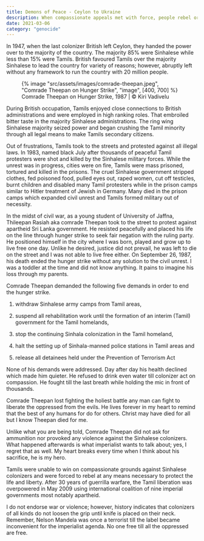 ```yaml
---
title: Demons of Peace - Ceylon to Ukraine
description: When compassionate appeals met with force, people rebel or surrender to colonizers only to face the real demons
date: 2021-03-06
category: "genocide"
---
```


In 1947, when the last colonizer British left Ceylon, they handed the power over to the majority of the country. The majority 85% were Sinhalese while less than 15% were Tamils. British favoured Tamils over the majority Sinhalese to lead the country for variety of reasons; however, abruptly left without any framework to run the country with 20 million people.

<!-- excerpt -->

<figure>
{% image "src/assets/images/comrade-theepan.jpeg", "Comrade Theepan on Hunger Strike", "image", [400, 700] %}
<figcaption>Comrade Theepan on Hunger Strike, 1987 | © Kiri Vadivelu</figcaption>
</figure>

During British occupation, Tamils enjoyed close connections to British administrations and were employed in high ranking roles. That embroiled bitter taste in the majority Sinhalese administrations. The ring wing Sinhalese majority seized power and began crushing the Tamil minority through all legal means to make Tamils secondary citizens.

Out of frustrations, Tamils took to the streets and protested against all illegal laws. In 1983, named black July after thousands of peaceful Tamil protesters were shot and killed by the Sinhalese military forces. While the unrest was in progress, cities were on fire, Tamils were mass prisoned, tortured and killed in the prisons. The cruel Sinhalese government stripped clothes, fed poisoned food, pulled eyes out, raped women, cut off testicles, burnt children and disabled many Tamil protesters while in the prison camps similar to Hitler treatment of Jewish in Germany. Many died in the prison camps which expanded civil unrest and Tamils formed military out of necessity.

In the midst of civil war, as a young student of University of Jaffna, Thileepan Rasiah aka comrade Theepan took to the street to protest against apartheid Sri Lanka government. He resisted peacefully and placed his life on the line through hunger strike to seek fair negation with the ruling party. He positioned himself in the city where I was born, played and grow up to live free one day. Unlike he desired, justice did not prevail, he was left to die on the street and I was not able to live free either. On September 26, 1987, his death ended the hunger strike without any solution to the civil unrest. I was a toddler at the time and did not know anything. It pains to imagine his loss through my parents.

Comrade Theepan demanded the following five demands in order to end the hunger strike.

1. withdraw Sinhalese army camps from Tamil areas,

2. suspend all rehabilitation work until the formation of an interim (Tamil) government for the Tamil homelands,

3. stop the continuing Sinhala colonization in the Tamil homeland,

4. halt the setting up of Sinhala-manned police stations in Tamil areas and

5. release all detainees held under the Prevention of Terrorism Act

None of his demands were addressed. Day after day his health declined which made him quieter. He refused to drink even water till colonizer act on compassion. He fought till the last breath while holding the mic in front of thousands.

Comrade Theepan lost fighting the holiest battle any man can fight to liberate the oppressed from the evils. He lives forever in my heart to remind that the best of any humans for do for others. Christ may have died for all but I know Theepan died for me.

Unlike what you are being told, Comrade Theepan did not ask for ammunition nor provoked any violence against the Sinhalese colonizers. What happened afterwards is what imperialist wants to talk about; yes, I regret that as well. My heart breaks every time when I think about his sacrifice, he is my hero.

Tamils were unable to win on compassionate grounds against Sinhalese colonizers and were forced to rebel at any means necessary to protect the life and liberty. After 30 years of guerrilla warfare, the Tamil liberation was overpowered in May 2009 using international coalition of nine imperial governments most notably apartheid.

I do not endorse war or violence; however, history indicates that colonizers of all kinds do not loosen the grip until knife is placed on their neck. Remember, Nelson Mandela was once a terrorist till the label became inconvenient for the imperialist agenda. No one free till all the oppressed are free.

